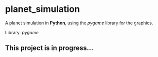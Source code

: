 # planet_simulation

A planet simulation in **Python**, using the *pygame* library for the graphics.

Library: *pygame*

## This project is in progress...